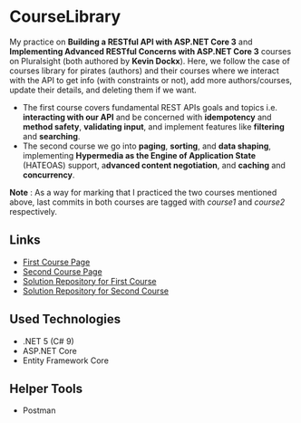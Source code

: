 # CourseLibrary
My practice on **Building a RESTful API with ASP.NET Core 3** and **Implementing Advanced RESTful Concerns with ASP.NET Core 3** courses on Pluralsight (both authored by **Kevin Dockx**). Here, we follow the case of courses library for pirates (authors) and their courses where we interact with the API to get info (with constraints or not), add more authors/courses, update their details, and deleting them if we want.

- The first course covers fundamental REST APIs goals and topics i.e. **interacting with our API** and be concerned with **idempotency** and **method safety**, **validating input**, and implement features like **filtering** and **searching**.
- The second course we go into **paging**, **sorting**, and **data shaping**, implementing **Hypermedia as the Engine of Application State** (HATEOAS) support, a**dvanced content negotiation**, and **caching** and **concurrency**.

**Note** : As a way for marking that I practiced the two courses mentioned above, last commits in both courses are tagged with _course1_ and _course2_ respectively. 

## Links 
- [First Course Page](https://www.pluralsight.com/courses/asp-dot-net-core-3-restful-api-building)
- [Second Course Page](https://www.pluralsight.com/courses/asp-dot-net-core-3-advanced-restful-concerns)
- [Solution Repository for First Course](https://github.com/KevinDockx/BuildingRESTfulAPIAspNetCore3)
- [Solution Repository for Second Course](https://github.com/KevinDockx/ImplementingAdvancedRESTfulConcernsAspNetCore3)

## Used Technologies
- .NET 5 (C# 9)
- ASP.NET Core
- Entity Framework Core

## Helper Tools
- Postman
